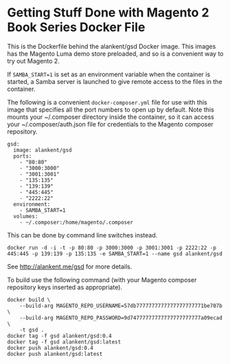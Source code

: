 Getting Stuff Done with Magento 2 Book Series Docker File
=========================================================

This is the Dockerfile behind the alankent/gsd Docker image.
This images has the Magento Luma demo store preloaded, and so
is a convenient way to try out Magento 2.

If `SAMBA_START=1` is set as an environment variable when the
container is started, a Samba server is launched to give remote
access to the files in the container.

The following is a convenient `docker-composer.yml` file for
use with this image that specifies all the port numbers to open
up by default. Note this mounts your ~/.composer directory inside
the container, so it can access your ~/.composer/auth.json file
for credentials to the Magento composer repository.

    gsd:
      image: alankent/gsd
      ports:
        - "80:80"
        - "3000:3000"
        - "3001:3001"
        - "135:135"
        - "139:139"
        - "445:445"
        - "2222:22"
      environment:
        - SAMBA_START=1
      volumes:
        - ~/.composer:/home/magento/.composer

This can be done by command line switches instead.

    docker run -d -i -t -p 80:80 -p 3000:3000 -p 3001:3001 -p 2222:22 -p 445:445 -p 139:139 -p 135:135 -e SAMBA_START=1 --name gsd alankent/gsd

See http://alankent.me/gsd for more details.

To build use the following command (with your Magento composer repository
keys inserted as appropriate).

    docker build \
        --build-arg MAGENTO_REPO_USERNAME=57db7777777777777777777771be707b \
        --build-arg MAGENTO_REPO_PASSWORD=9d74777777777777777777777a09ecad \
        -t gsd .
    docker tag -f gsd alankent/gsd:0.4
    docker tag -f gsd alankent/gsd:latest
    docker push alankent/gsd:0.4
    docker push alankent/gsd:latest
